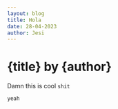 ```yaml
---
layout: blog
title: Hola
date: 28-04-2023
author: Jesi
---
```


# {title} by {author}

Damn this is cool `shit`

```
yeah
```

